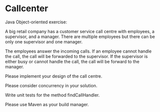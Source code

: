 # Callcenter
Java Object-oriented exercise:

A big retail company has a customer service call centre with employees, a supervisor, and a manager. There are multiple employees but there can be only one supervisor and one manager.

The employees answer the incoming calls. If an employee cannot handle the call, the call will be forwarded to the supervisor. If the supervisor is either busy or cannot handle the call, the call will be forward to the manager.

Please implement your design of the call centre.

Please consider concurrency in your solution.

Write unit tests for the method findCallHandler.

Please use Maven as your build manager.
